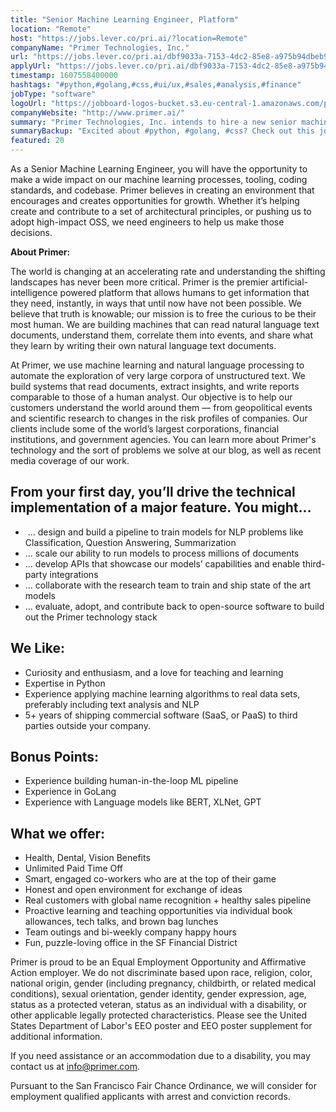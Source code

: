 ```yaml
---
title: "Senior Machine Learning Engineer, Platform"
location: "Remote"
host: "https://jobs.lever.co/pri.ai/?location=Remote"
companyName: "Primer Technologies, Inc."
url: "https://jobs.lever.co/pri.ai/dbf9033a-7153-4dc2-85e8-a975b94dbeb9"
applyUrl: "https://jobs.lever.co/pri.ai/dbf9033a-7153-4dc2-85e8-a975b94dbeb9/apply"
timestamp: 1607558400000
hashtags: "#python,#golang,#css,#ui/ux,#sales,#analysis,#finance"
jobType: "software"
logoUrl: "https://jobboard-logos-bucket.s3.eu-central-1.amazonaws.com/primer-technologies-inc-"
companyWebsite: "http://www.primer.ai/"
summary: "Primer Technologies, Inc. intends to hire a new senior machine learning engineer. If you have 5+ years of shipping commercial software, consider applying."
summaryBackup: "Excited about #python, #golang, #css? Check out this job post!"
featured: 20
---
```


As a Senior Machine Learning Engineer, you will have the opportunity to make a wide impact on our machine learning processes, tooling, coding standards, and codebase. Primer believes in creating an environment that encourages and creates opportunities for growth. Whether it’s helping create and contribute to a set of architectural principles, or pushing us to adopt high-impact OSS, we need engineers to help us make those decisions.

**About Primer:**

The world is changing at an accelerating rate and understanding the shifting landscapes has never been more critical. Primer is the premier artificial-intelligence powered platform that allows humans to get information that they need, instantly, in ways that until now have not been possible. We believe that truth is knowable; our mission is to free the curious to be their most human. We are building machines that can read natural language text documents, understand them, correlate them into events, and share what they learn by writing their own natural language text documents. 

At Primer, we use machine learning and natural language processing to automate the exploration of very large corpora of unstructured text. We build systems that read documents, extract insights, and write reports comparable to those of a human analyst. Our objective is to help our customers understand the world around them –– from geopolitical events and scientific research to changes in the risk profiles of companies. Our clients include some of the world’s largest corporations, financial institutions, and government agencies. You can learn more about Primer's technology and the sort of problems we solve at our blog, as well as recent media coverage of our work.

## From your first day, you’ll drive the technical implementation of a major feature. You might...

*    ... design and build a pipeline to train models for NLP problems like Classification, Question Answering, Summarization
*   ... scale our ability to run models to process millions of documents
*   ... develop APIs that showcase our models’ capabilities and enable third-party integrations
*   ... collaborate with the research team to train and ship state of the art models
*   ... evaluate, adopt, and contribute back to open-source software to build out the Primer technology stack

## We Like:

*   Curiosity and enthusiasm, and a love for teaching and learning
*   Expertise in Python
*   Experience applying machine learning algorithms to real data sets, preferably including text analysis and NLP
*   5+ years of shipping commercial software (SaaS, or PaaS) to third parties outside your company.

## Bonus Points:

*   Experience building human-in-the-loop ML pipeline
*   Experience in GoLang
*   Experience with Language models like BERT, XLNet, GPT

## What we offer:

*   Health, Dental, Vision Benefits
*   Unlimited Paid Time Off
*   Smart, engaged co-workers who are at the top of their game
*   Honest and open environment for exchange of ideas
*   Real customers with global name recognition + healthy sales pipeline
*   Proactive learning and teaching opportunities via individual book allowances, tech talks, and brown bag lunches
*   Team outings and bi-weekly company happy hours
*   Fun, puzzle-loving office in the SF Financial District

Primer is proud to be an Equal Employment Opportunity and Affirmative Action employer. We do not discriminate based upon race, religion, color, national origin, gender (including pregnancy, childbirth, or related medical conditions), sexual orientation, gender identity, gender expression, age, status as a protected veteran, status as an individual with a disability, or other applicable legally protected characteristics. Please see the United States Department of Labor's EEO poster and EEO poster supplement for additional information.

If you need assistance or an accommodation due to a disability, you may contact us at info@primer.com.

Pursuant to the San Francisco Fair Chance Ordinance, we will consider for employment qualified applicants with arrest and conviction records.
